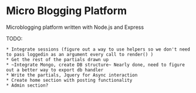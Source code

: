 # Micro Blogging Platform
Microblogging platform written with Node.js and Express

TODO:

	* Integrate sessions (figure out a way to use helpers so we don't need to pass loggedin as an argument every call to render() ) 
	* Get the rest of the partials drawn up
	* ~Integrate Mongo, create DB structure~ Nearly done, need to figure out a better way to export db handler
	* Write the partials, Jquery for Async interaction
	* Create home section with posting functionality 
	* Admin section? 
